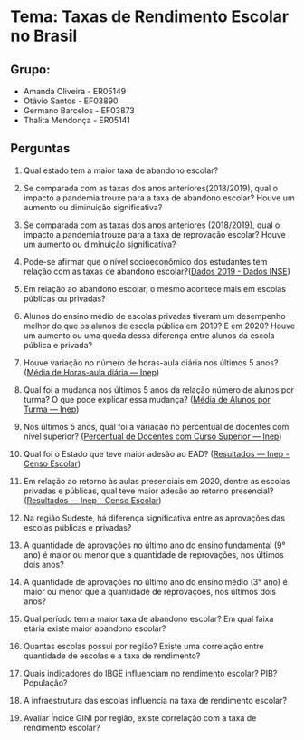 # Tema: Taxas de Rendimento Escolar no Brasil

## Grupo: 
- Amanda Oliveira - ER05149
- Otávio Santos - EF03890
- Germano Barcelos - EF03873
- Thalita Mendonça - ER05141

## Perguntas 
1. Qual estado tem a maior taxa de abandono escolar? 
2. Se comparada com as taxas dos anos anteriores(2018/2019), qual o impacto a pandemia trouxe para a taxa de abandono escolar? Houve um aumento ou diminuição significativa?
3. Se comparada com as taxas dos anos anteriores (2018/2019), qual o impacto a pandemia trouxe para a taxa de reprovação escolar? Houve um aumento ou diminuição significativa?
4. Pode-se afirmar que o nível socioeconômico dos estudantes tem relação com as taxas de abandono escolar?([Dados 2019 - Dados INSE](https://www.gov.br/inep/pt-br/acesso-a-informacao/dados-abertos/indicadores-educacionais/nivel-socioeconomico))
5. Em relação ao abandono escolar, o mesmo acontece mais em escolas públicas ou privadas?

6. Alunos do ensino médio de escolas privadas tiveram um desempenho melhor do que os alunos de escola pública em 2019? E em 2020? Houve um aumento ou uma queda dessa diferença entre alunos da escola pública e privada?
7. Houve variação no número de horas-aula diária nos últimos 5 anos? ([Média de Horas-aula diária — Inep](https://www.gov.br/inep/pt-br/acesso-a-informacao/dados-abertos/indicadores-educacionais/media-de-horas-aula-diaria))
8. Qual foi a mudança nos últimos 5 anos da relação número de alunos por turma? O que pode explicar essa mudança? ([Média de Alunos por Turma — Inep](https://www.gov.br/inep/pt-br/acesso-a-informacao/dados-abertos/indicadores-educacionais/media-de-alunos-por-turma))
9. Nos últimos 5 anos, qual foi a variação no percentual de docentes com nível superior? ([Percentual de Docentes com Curso Superior — Inep](https://www.gov.br/inep/pt-br/acesso-a-informacao/dados-abertos/indicadores-educacionais/percentual-de-docentes-com-curso-superior))

10. Qual foi o Estado que teve maior adesão ao EAD? ([Resultados — Inep - Censo Escolar](https://www.gov.br/inep/pt-br/areas-de-atuacao/pesquisas-estatisticas-e-indicadores/censo-escolar/resultados/)) 
11. Em relação ao retorno às aulas presenciais em 2020, dentre as escolas privadas e públicas, qual teve maior adesão ao retorno presencial? ([Resultados — Inep - Censo Escolar](https://www.gov.br/inep/pt-br/areas-de-atuacao/pesquisas-estatisticas-e-indicadores/censo-escolar/resultados/))
12. Na região Sudeste, há diferença significativa entre as aprovações das escolas públicas e privadas?
13. A quantidade de aprovações no último ano do ensino fundamental (9° ano) é maior ou menor que a quantidade de reprovações, nos últimos dois anos?
14. A quantidade de aprovações no último ano do ensino médio (3° ano) é maior ou menor que a quantidade de reprovações, nos últimos dois anos?

15. Qual período tem a maior taxa de abandono escolar? Em qual faixa etária existe maior abandono escolar?
16. Quantas escolas possui por região? Existe uma correlação entre quantidade de escolas e a taxa de rendimento? 
17. Quais indicadores do IBGE influenciam no rendimento escolar? PIB? População? 
18. A infraestrutura das escolas influencia na taxa de rendimento escolar?
19. Avaliar Índice GINI por região, existe correlação com a taxa de rendimento escolar?


